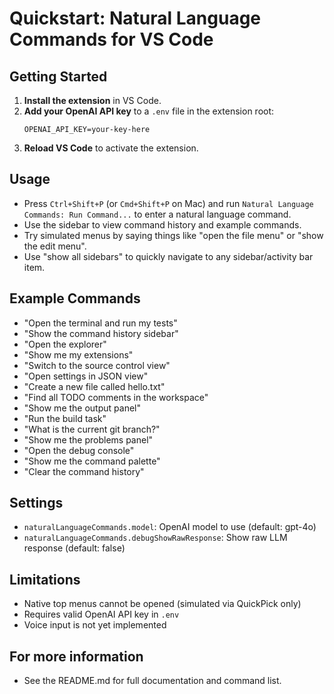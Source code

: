 
# Quickstart: Natural Language Commands for VS Code

## Getting Started

1. **Install the extension** in VS Code.
2. **Add your OpenAI API key** to a `.env` file in the extension root:
   ```env
   OPENAI_API_KEY=your-key-here
   ```
3. **Reload VS Code** to activate the extension.

## Usage

- Press `Ctrl+Shift+P` (or `Cmd+Shift+P` on Mac) and run `Natural Language Commands: Run Command...` to enter a natural language command.
- Use the sidebar to view command history and example commands.
- Try simulated menus by saying things like "open the file menu" or "show the edit menu".
- Use "show all sidebars" to quickly navigate to any sidebar/activity bar item.

## Example Commands

- "Open the terminal and run my tests"
- "Show the command history sidebar"
- "Open the explorer"
- "Show me my extensions"
- "Switch to the source control view"
- "Open settings in JSON view"
- "Create a new file called hello.txt"
- "Find all TODO comments in the workspace"
- "Show me the output panel"
- "Run the build task"
- "What is the current git branch?"
- "Show me the problems panel"
- "Open the debug console"
- "Show me the command palette"
- "Clear the command history"

## Settings

- `naturalLanguageCommands.model`: OpenAI model to use (default: gpt-4o)
- `naturalLanguageCommands.debugShowRawResponse`: Show raw LLM response (default: false)

## Limitations

- Native top menus cannot be opened (simulated via QuickPick only)
- Requires valid OpenAI API key in `.env`
- Voice input is not yet implemented

## For more information

- See the README.md for full documentation and command list.
